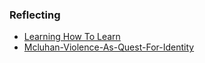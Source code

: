 ### Reflecting

<ul><li><a href="/reflecting/learning_how_to_learn.html">Learning How To Learn</a></li><li><a href="/reflecting/mcluhan-violence-as-quest-for-identity.html">Mcluhan-Violence-As-Quest-For-Identity</a></li></ul>